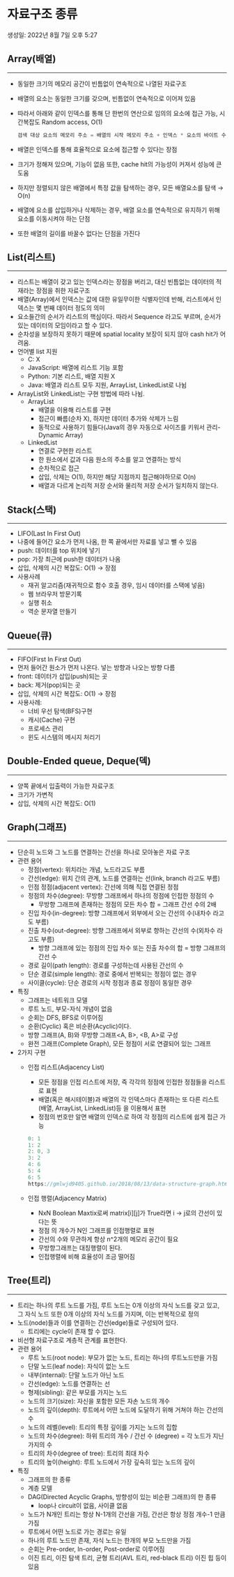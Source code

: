 # 자료구조 종류

생성일: 2022년 8월 7일 오후 5:27

## Array(배열)

---

- 동일한 크기의 메모리 공간이 빈틈없이 연속적으로 나열된 자료구조
- 배열의 요소는 동일한 크기를 갖으며, 빈틈없이 연속적으로 이어져 있음
- 따라서 아래와 같이 인덱스를 통해 단 한번의 연산으로 임의의 요소에 접근 가능, 시간복잡도
Random access, O(1)
    
    ```jsx
    검색 대상 요소의 메모리 주소 = 배열의 시작 메모리 주소 + 인덱스 * 요소의 바이트 수
    ```
    
- 배열은 인덱스를 통해 효율적으로 요소에 접근할 수 있다는 장점
- 크기가 정해져 있으며, 기능이 없음 또한, cache hit의 가능성이 커져서 성능에 큰 도움
- 하지만 정렬되지 않은 배열에서 특정 값을 탐색하는 경우, 모든 배열요소를 탐색 → O(n)
- 배열에 요소를 삽입하거나 삭제하는 경우, 배열 요소를 연속적으로 유지하기 위해 요소를 이동시켜야 하는 단점
- 또한 배열의 길이를 바꿀수 없다는 단점을 가진다

## List(리스트)

---

- 리스트는 배열이 갖고 있는 인덱스라는 장점을 버리고, 대신 빈틈없는 데이터의 적재라는 장점을 취한 자료구조
- 배열(Array)에서 인덱스는 값에 대한 유일무이한 식별자인데 반해, 리스트에서 인덱스는 몇 번째 데이터 정도의 의미
- 요소들간의 순서가 리스트의 핵심이다. 따라서 Sequence 라고도 부르며, 순서가 있는 데이터의 모임이라고 할 수 있다.
- 순차성을 보장하지 못하기 때문에 spatial locality 보장이 되지 않아 cash hit가 어려움.
- 언어별 list 지원
    - C: X
    - JavaScript: 배열에 리스트 기능 포함
    - Python: 기본 리스트, 배열 지원 X
    - Java: 배열과 리스트 모두 지원, ArrayList, LinkedList로 나뉨
- ArrayList와 LinkedList는 구현 방법에 따라 나뉨.
    - ArrayList
        - 배열을 이용해 리스트를 구현
        - 접근이 빠름(순차 X), 하지만 데이터 추가와 삭제가 느림
        - 동적으로 사용하기 힘들다(Java의 경우 자동으로 사이즈를 키워서 관리-Dynamic Array)
    - LinkedList
        - 연결로 구현한 리스트
        - 한 원소에서 값과 다음 원소의 주소를 알고 연결하는 방식
        - 순차적으로 접근
        - 삽입, 삭제는 O(1), 하지만 해당 지점까지 접근해야하므로 O(n)
        - 배열과 다르게 논리적 저장 순서와 물리적 저장 순서가 일치하지 않는다.
        

## Stack(스택)

---

- LIFO(Last In First Out)
- 나중에 들어간 요소가 먼저 나옴, 한 쪽 끝에서만 자료를 넣고 뺄 수 있음
- push: 데이터를 top 위치에 넣기
- pop: 가장 최근에 push한 데이터가 나옴
- 삽입, 삭제의 시간 복잡도: O(1) → 장점
- 사용사례
    - 재귀 알고리즘(재귀적으로 함수 호출 경우, 임시 데이터를 스택에 넣음)
    - 웹 브라우저 방문기록
    - 실행 취소
    - 역순 문자열 만들기

## Queue(큐)

---

- FIFO(First In First Out)
- 먼저 들어간 원소가 먼저 나온다. 넣는 방향과 나오는 방향 다름
- front: 데이터가 삽입(push)되는 곳
- back: 제거(pop)되는 곳
- 삽입, 삭제의 시간 복잡도: O(1) → 장점
- 사용사례:
    - 너비 우선 탐색(BFS)구현
    - 캐시(Cache) 구현
    - 프로세스 관리
    - 윈도 시스템의 메시지 처리기
    

## Double-Ended queue, Deque(덱)

---

- 양쪽 끝에서 입출력이 가능한 자료구조
- 크기가 가변적
- 삽입, 삭제의 시간 복잡도: O(1)

## Graph(그래프)

---

- 단순히 노드와 그 노드를 연결하는 간선을 하나로 모아놓은 자료 구조
- 관련 용어
    - 정점(vertex): 위치라는 개념, 노드라고도 부름
    - 간선(edge): 위치 간의 관계, 노드를 연결하는 선(link, branch 라고도 부름)
    - 인점 정점(adjacent vertex): 간선에 의해 직접 연결된 정점
    - 정점의 차수(degree): 무방향 그래프에서 하나의 정점에 인접한 정점의 수
        - 무방향 그래프에 존재하는 정점의 모든 차수 합 = 그래프 간선 수의 2배
    - 진입 차수(in-degree): 방향 그래프에서 외부에서 오는 간선의 수(내차수 라고도 부름)
    - 진출 차수(out-degree): 방향 그래프에서 외부로 향하는 간선의 수(외차수 라고도 부름)
        - 방향 그래프에 있는 정점의 진입 차수 또는 진출 차수의 합 = 방향 그래프의 간선 수
    - 경로 길이(path length): 경로를 구성하는데 사용된 간선의 수
    - 단순 경로(simple length): 경로 중에서 반복되는 정점이 없는 경우
    - 사이클(cycle): 단순 경로의 시작 정점과 종료 정점이 동일한 경우
- 특징
    - 그래프는 네트워크 모델
    - 루트 노드, 부모-자식 개념이 없음
    - 순회는 DFS, BFS로 이루어짐
    - 순환(Cyclic) 혹은 비순환(Acyclic)이다.
    - 방향 그래프(A, B)와 무방향 그래프<A, B>, <B, A>로 구성
    - 완전 그래프(Complete Graph), 모든 정점이 서로 연결되어 있는 그래프
- 2가지 구현
    - 인접 리스트(Adjacency List)
        - 모든 정점을 인접 리스트에 저장, 즉 각각의 정점에 인접한 정점들을 리스트로 표현
        - 배열(혹은 해시테이블)과 배열의 각 인덱스마다 존재하는 또 다른 리스트(배열, ArrayList, LinkedList)등 을 이용해서 표현
        - 정점의 번호만 알면 배열의 인덱스로 하여 각 정점의 리스트에 쉽게 접근 가능
        
        ```jsx
        0: 1
        1: 2
        2: 0, 3
        3: 2
        4: 6
        5: 4
        6: 5
        https://gmlwjd9405.github.io/2018/08/13/data-structure-graph.html
        ```
        
    - 인접 행렬(Adjacency Matrix)
        - NxN Boolean Maxtix로써 matrix[i][j]가 True라면 i → j로의 간선이 있다는 뜻
        - 정점 의 개수가 N인 그래프를 인접행렬로 표현
        - 간선의 수와 무관하게 항상 n^2개의 메모리 공간이 필요
        - 무방향그래프는 대칭행렬이 된다.
        - 인접행렬에 비해 효율성이 조금 떨어짐

## Tree(트리)

---

- 트리는 하나의 루트 노드를 가짐, 루트 노드는 0개 이상의 자식 노드를 갖고 있고, 
그 자식 노드 또한 0개 이상의 자식 노드를 가지며, 이는 반복적으로 정의
- 노드(node)들과 이를 연결하는 간선(edge)들로 구성되어 있다.
    - 트리에는 cycle이 존재 할 수 없다.
- 비선형 자료구조로 계층적 관계를 표현한다.
- 관련 용어
    - 루트 노드(root node): 부모가 없는 노드, 트리는 하나의 루트노드만을 가짐
    - 단말 노드(leaf node): 자식이 없는 노드
    - 내부(internal): 단말 노드가 아닌 노드
    - 간선(edge): 노드를 연결하는 선
    - 형제(sibling): 같은 부모를 가지는 노드
    - 노드의 크기(size): 자신을 포함한 모든 자손 노드의 개수
    - 노드의 깊이(depth): 루트에서 어떤 노드에 도달하기 위해 거쳐야 하는 간선의 수
    - 노드의 레벨(level): 트리의 특정 깊이를 가지는 노드의 집합
    - 노드의 차수(degree): 하위 트리의 개수 / 간선 수 (degree) = 각 노드가 지닌 가지의 수
    - 트리의 차수(degree of tree): 트리의 최대 차수
    - 트리의 높이(height): 루트 노드에서 가장 깊숙히 있는 노드의 깊이
- 특징
    - 그래프의 한 종류
    - 계층 모델
    - DAG(Directed Acyclic Graphs, 방향성이 있는 비순환 그래프)의 한 종류
        - loop나 circuit이 없음, 사이클 없음
    - 노드가 N개인 트리는 항상 N-1개의 간선을 가짐, 간선은 항상 정점 개수-1 만큼 가짐
    - 루트에서 어떤 노드로 가는 경로는 유일
    - 하나의 루트 노드만 존재, 자식 노드는 한개의 부모 노드만을 가짐
    - 순회는 Pre-order, In-order, Post-order로 이루어짐
    - 이진 트리, 이진 탐색 트리, 균형 트리(AVL 트리, red-black 트리) 이진 힙 등이 있음